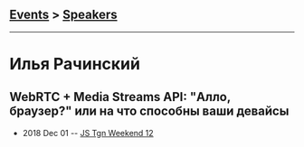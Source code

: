 ## [Events](../README.md) > [Speakers](../speakers.md)
---

# Илья Рачинский

## WebRTC + Media Streams API: &quot;Алло, браузер?&quot; или на что способны ваши девайсы
- 2018 Dec 01 -- [JS Tgn Weekend 12](https://youtu.be/Gz30VWNtymM)    
